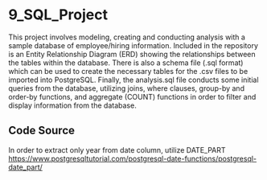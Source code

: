 # 9_SQL_Project

This project involves modeling, creating and conducting analysis with a sample database of employee/hiring information. Included in the repository is an Entity Relationship Diagram (ERD) showing the relationships between the tables within the database. There is also a schema file (.sql format) which can be used to create the necessary tables for the .csv files to be imported into PostgreSQL. Finally, the analysis.sql file conducts some initial queries from the database, utilizing joins, where clauses, group-by and order-by functions, and aggregate (COUNT) functions in order to filter and display information from the database. 


Code Source 
- 

In order to extract only year from date column, utilize DATE_PART
https://www.postgresqltutorial.com/postgresql-date-functions/postgresql-date_part/
